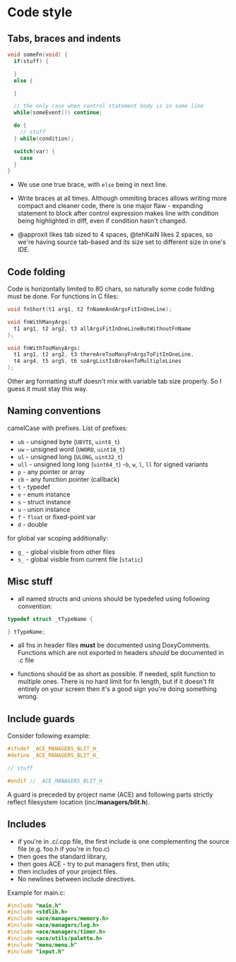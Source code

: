 # Code style

## Tabs, braces and indents

``` c
void someFn(void) {
  if(stuff) {

  }
  else {

  }

  // the only case when control statement body is in same line
  while(someEvent()) continue;

  do {
    // stuff
  } while(condition);

  switch(var) {
    case
  }
}
```

- We use one true brace, with `else` being in next line.

- Write braces at all times. Although ommiting braces allows writing more compact and cleaner code, there is one major flaw - expanding statement to block after control expression makes line with condition being highlighted in diff, even if condition hasn't changed.

- @approxit likes tab sized to 4 spaces, @tehKaiN likes 2 spaces, so we're having source tab-based and its size set to different size in one's IDE.

## Code folding

Code is horizontally limited to 80 chars, so naturally some code folding must be done.
For functions in C files:

``` c
void fnShort(t1 arg1, t2 fnNameAndArgsFitInOneLine);

void fnWithManyArgs(
  t1 arg1, t2 arg2, t3 allArgsFitInOneLineButWithoutFnName
);

void fnWithTooManyArgs(
  t1 arg1, t2 arg2, t3 thereAreTooManyFnArgsToFitInOneLine,
  t4 arg4, t5 arg5, t6 soArgListIsBrokenToMultipleLines
);
```

Other arg formatting stuff doesn't mix with variable tab size properly. So I guess it must stay this way.

## Naming conventions

camelCase with prefixes. List of prefixes:

- `ub` - unsigned byte (`UBYTE`, `uint8_t`)
- `uw` - unsigned word (`UWORD`, `uint16_t`)
- `ul` - unsigned long (`ULONG`, `uint32_t`)
- `ull` - unsigned long long (`uint64_t`)
-`b`, `w`, `l`, `ll` for signed variants
- `p` - any pointer or array
- `cb` - any function pointer (callback)
- `t` - typedef
- `e` - enum instance
- `s` - struct instance
- `u` - union instance
- `f` - `float` or fixed-point var
- `d` - double

for global var scoping additionally:

- `g_` - global visible from other files
- `s_` - global visible from current file (`static`)

## Misc stuff

- all named structs and unions should be typedefed using following convention:

```c
typedef struct _tTypeName {

} tTypeName;
```

- all fns in header files **must** be documented using DoxyComments. Functions which are not exported in headers _should_ be documented in .c file

- functions should be as short as possible. If needed, split function to multiple ones. There is no hard limit for fn length, but if it doesn't fit entirely on your screen then it's a good sign you're doing something wrong.

## Include guards

Consider following example:

``` c
#ifndef _ACE_MANAGERS_BLIT_H_
#define _ACE_MANAGERS_BLIT_H_

// stuff

#endif // _ACE_MANAGERS_BLIT_H_
```

A guard is preceded by project name (ACE) and following parts strictly reflect filesystem location (inc/**managers/blit.h**).

## Includes

- if you're in .c/.cpp file, the first include is one complementing the source file (e.g. foo.h if you're in foo.c)
- then goes the standard library,
- then goes ACE - try to put managers first, then utils;
- then includes of your project files.
- No newlines between include directives.

Example for main.c:

```c
#include "main.h"
#include <stdlib.h>
#include <ace/managers/memory.h>
#include <ace/managers/log.h>
#include <ace/managers/timer.h>
#include <ace/utils/palette.h>
#include "menu/menu.h"
#include "input.h"
```
